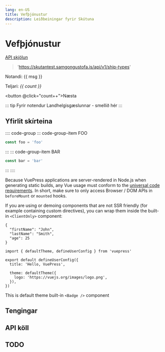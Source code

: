 ```yaml
---
lang: en-US
title: Vefþjónustur
description: Leiðbeiningar fyrir Skútuna
---
```


# Vefþjónustur
[API skjölun](https://skutantest.samgongustofa.is/api/v1/)
> 'https://skutantest.samgongustofa.is/api/v1/ship-types'




Notandi: {{ msg }}

<RedDiv>

Teljari: _{{ count }}_

</RedDiv>

<button @click="count++">Næsta</button>

<script setup>
import { h, ref } from 'vue'

const RedDiv = (_, ctx) => h(
  'div',
  {
    class: 'red-div',
  },
  ctx.slots.default()
)
const msg = 'SGS077'
const count = ref(0)
</script>

<style>
.red-div {
  color: teal;
}
button {
  padding: 14px;
  border: 0;
  font-size: 0.9rem;
  font-weight: 700;
  border-radius: 3px;
  background: #eee;
  color: navy;
  text-transform: uppercase;
}
</style>



<!-- | Syntax | Description |
| ----------- | ----------- |
| Header | Title |
| Paragraph | Text | -->

::: tip
Fyrir notendur Landhelgisgæslunnar - smellið hér
:::

## Yfirlit skírteina


:::: code-group
::: code-group-item FOO
```js
const foo = 'foo'
```
:::
::: code-group-item BAR
```js
const bar = 'bar'
```
:::
::::

Because VuePress applications are server-rendered in Node.js when generating static builds, any Vue usage must conform to the [universal code requirements](https://ssr.vuejs.org/en/universal.html). In short, make sure to only access Browser / DOM APIs in `beforeMount` or `mounted` hooks.

If you are using or demoing components that are not SSR friendly (for example containing custom directives), you can wrap them inside the built-in `<ClientOnly>` component:


```
{
  "firstName": "John",
  "lastName": "Smith",
  "age": 25
}
```


```ts{1,6-8}
import { defaultTheme, defineUserConfig } from 'vuepress'

export default defineUserConfig({
  title: 'Hello, VuePress',

  theme: defaultTheme({
    logo: 'https://vuejs.org/images/logo.png',
  }),
})
```

This is default theme built-in `<Badge />` component <Badge text="demo" />

## Tengingar

## API köll

## TODO




